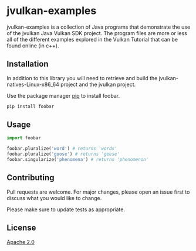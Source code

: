 # jvulkan-examples

jvulkan-examples is a collection of Java programs that demonstrate the use of the jvulkan Java Vulkan SDK project.  The program files are more or less all of the different examples explored in the Vulkan Tutorial that can be found online (in c++).

## Installation


In addition to this library you will need to retrieve and build the 
jvulkan-natives-Linux-x86_64 project and the jvulkan project.

Use the package manager [pip](https://pip.pypa.io/en/stable/) to install foobar.

```bash
pip install foobar
```

## Usage

```python
import foobar

foobar.pluralize('word') # returns 'words'
foobar.pluralize('goose') # returns 'geese'
foobar.singularize('phenomena') # returns 'phenomenon'
```

## Contributing
Pull requests are welcome. For major changes, please open an issue first to discuss what you would like to change.

Please make sure to update tests as appropriate.

## License
[Apache 2.0](http://www.apache.org/licenses/LICENSE-2.0)